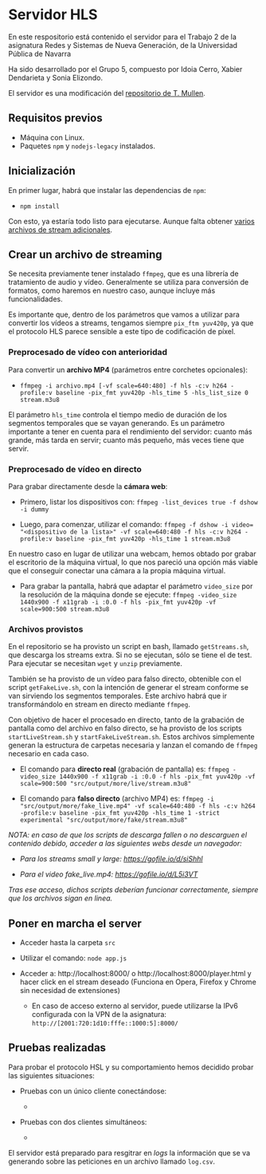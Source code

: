 # Servidor HLS

En este respositorio está contenido el servidor para el Trabajo 2 de la asignatura Redes y Sistemas de Nueva Generación, de la Universidad Pública de Navarra

Ha sido desarrollado por el Grupo 5, compuesto por Idoia Cerro, Xabier Dendarieta y Sonia Elizondo.

El servidor es una modificación del [repositorio de T. Mullen](https://github.com/t-mullen/hls-server).

## Requisitos previos

* Máquina con Linux.
* Paquetes `npm` y `nodejs-legacy` instalados.

## Inicialización

En primer lugar, habrá que instalar las dependencias de `npm`:

* `npm install`

Con esto, ya estaría todo listo para ejecutarse. Aunque falta obtener [varios archivos de stream adicionales](#archivos-provistos).

## Crear un archivo de streaming

Se necesita previamente tener instalado `ffmpeg`, que es una librería de tratamiento de audio y vídeo. Generalmente se utiliza para conversión de formatos, como haremos en nuestro caso, aunque incluye más funcionalidades.

Es importante que, dentro de los parámetros que vamos a utilizar para convertir los vídeos a streams, tengamos siempre `pix_ftm yuv420p`, ya que el protocolo HLS parece sensible a este tipo de codificación de píxel.

### Preprocesado de vídeo con anterioridad

Para convertir un **archivo MP4** (parámetros entre corchetes opcionales):

* `ffmpeg -i archivo.mp4 [-vf scale=640:480] -f hls -c:v h264 -profile:v baseline -pix_fmt yuv420p -hls_time 5 -hls_list_size 0 stream.m3u8`

El parámetro `hls_time` controla el tiempo medio de duración de los segmentos temporales que se vayan generando. Es un parámetro importante a tener en cuenta para el rendimiento del servidor: cuanto más grande, más tarda en servir; cuanto más pequeño, más veces tiene que servir.

### Preprocesado de vídeo en directo

Para grabar directamente desde la **cámara web**:

* Primero, listar los dispositivos con: `ffmpeg -list_devices true -f dshow -i dummy`

* Luego, para comenzar, utilizar el comando: `ffmpeg -f dshow -i video= "<dispositivo de la lista>" -vf scale=640:480 -f hls -c:v h264 -profile:v baseline -pix_fmt yuv420p -hls_time 1 stream.m3u8`

En nuestro caso en lugar de utilizar una webcam, hemos obtado por grabar el escritorio de la máquina virtual, lo que nos pareció una opción más viable que el conseguir conectar una cámara a la propia máquina virtual.

* Para grabar la pantalla, habrá que adaptar el parámetro `video_size` por la resolución de la máquina donde se ejecute: `ffmpeg -video_size 1440x900 -f x11grab -i :0.0 -f hls -pix_fmt yuv420p -vf scale=900:500 stream.m3u8`

### Archivos provistos

En el repositorio se ha provisto un script en bash, llamado `getStreams.sh`, que descarga los streams extra. Si no se ejecutan, sólo se tiene el de test. Para ejecutar se necesitan `wget` y `unzip` previamente.

También se ha provisto de un vídeo para falso directo, obtenible con el script `getFakeLive.sh`, con la intención de generar el stream conforme se van sirviendo los segmentos temporales. Este archivo habrá que ir transformándolo en stream en directo mediante `ffmpeg`.

Con objetivo de hacer el procesado en directo, tanto de la grabación de pantalla como del archivo en falso directo, se ha provisto de los scripts `startLiveStream.sh` y `startFakeLiveStream.sh`. Estos archivos simplemente generan la estructura de carpetas necesaria y lanzan el comando de `ffmpeg` necesario en cada caso.

* El comando para **directo real** (grabación de pantalla) es: `ffmpeg -video_size 1440x900 -f x11grab -i :0.0 -f hls -pix_fmt yuv420p -vf scale=900:500 "src/output/more/live/stream.m3u8"`

* El comando para **falso directo** (archivo MP4) es: `ffmpeg -i "src/output/more/fake_live.mp4" -vf scale=640:480 -f hls -c:v h264 -profile:v baseline -pix_fmt yuv420p -hls_time 1 -strict experimental "src/output/more/fake/stream.m3u8"`

_NOTA: en caso de que los scripts de descarga fallen o no descarguen el contenido debido, acceder a las siguientes webs desde un navegador:_

* _Para los streams small y large: https://gofile.io/d/siShhl_

* _Para el video fake\_live.mp4: https://gofile.io/d/L5i3VT_

_Tras ese acceso, dichos scripts deberían funcionar correctamente, siempre que los archivos sigan en linea._

## Poner en marcha el server

* Acceder hasta la carpeta `src`

* Utilizar el comando: `node app.js`

* Acceder a: http://localhost:8000/ o http://localhost:8000/player.html y hacer click en el stream deseado (Funciona en Opera, Firefox y Chrome sin necesidad de extensiones)

	* En caso de acceso externo al servidor, puede utilizarse la IPv6 configurada con la VPN de la asignatura: `http://[2001:720:1d10:fffe::1000:5]:8000/`

## Pruebas realizadas

Para probar el protocolo HSL y su comportamiento hemos decidido probar las siguientes situaciones:

* Pruebas con un único cliente conectándose:

	* 

* Pruebas con dos clientes simultáneos:

	* 

El servidor está preparado para resgitrar en _logs_ la información que se va generando sobre las peticiones en un archivo llamado `log.csv`.
